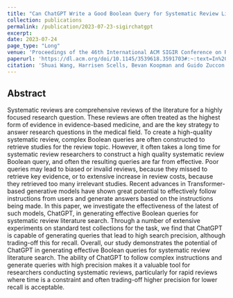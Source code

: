 ```yaml
---
title: "Can ChatGPT Write a Good Boolean Query for Systematic Review Literature Search?"
collection: publications
permalink: /publication/2023-07-23-sigirchatgpt
excerpt: 
date: 2023-07-24
page_type: "Long"
venue: 'Proceedings of the 46th International ACM SIGIR Conference on Research and Development in Information Retrieval (SIGIR 2023)'
paperurl: 'https://dl.acm.org/doi/10.1145/3539618.3591703#:~:text=In%20this%20paper%2C%20we%20investigate,to%20generate%20effective%20Boolean%20queries.'
citation: 'Shuai Wang, Harrisen Scells, Bevan Koopman and Guido Zuccon. 2023. Can ChatGPT Write a Good Boolean Query for Systematic Review Literature Search? In Proceedings of the 46th International ACM SIGIR Conference on Research and Development in Information Retrieval (SIGIR 2023).'
---
```

## Abstract
Systematic reviews are comprehensive reviews of the literature for a highly focused research question. These reviews are often treated as the highest form of evidence in evidence-based medicine, and are the key strategy to answer research questions in the medical field. To create a high-quality systematic review, complex Boolean queries are often constructed to retrieve studies for the review topic. However, it often takes a long time for systematic review researchers to construct a high quality systematic review Boolean query, and often the resulting queries are far from effective. Poor queries may lead to biased or invalid reviews, because they missed to retrieve key evidence, or to extensive increase in review costs, because they retrieved too many irrelevant studies. Recent advances in Transformer-based generative models have shown great potential to effectively follow instructions from users and generate answers based on the instructions being made. In this paper, we investigate the effectiveness of the latest of such models, ChatGPT, in generating effective Boolean queries for systematic review literature search. Through a number of extensive experiments on standard test collections for the task, we find that ChatGPT is capable of generating queries that lead to high search precision, although trading-off this for recall. Overall, our study demonstrates the potential of ChatGPT in generating effective Boolean queries for systematic review literature search. The ability of ChatGPT to follow complex instructions and generate queries with high precision makes it a valuable tool for researchers conducting systematic reviews, particularly for rapid reviews where time is a constraint and often trading-off higher precision for lower recall is acceptable.
